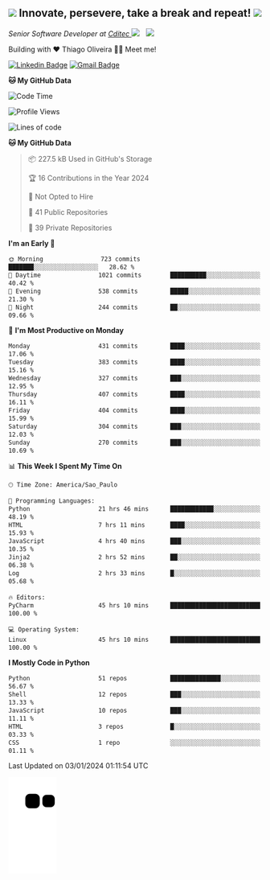 <h2><img src="https://emojis.slackmojis.com/emojis/images/1531849430/4246/blob-sunglasses.gif?1531849430" width="30"/> Innovate, persevere, take a break and repeat! <img src="https://media.giphy.com/media/12oufCB0MyZ1Go/giphy.gif" width="50"></h2>
<img align='right' src="https://media.giphy.com/media/M9gbBd9nbDrOTu1Mqx/giphy.gif" width="230">
<p><em>Senior Software Developer at <a href="https://www.cditec.com.br/">Cditec
</a><img src="https://media.giphy.com/media/WUlplcMpOCEmTGBtBW/giphy.gif" width="30"> 
</em></p>



Building with ❤️ Thiago Oliveira 👋🏽 Meet me!

[![Linkedin Badge](https://img.shields.io/badge/-Thiago-blue?style=flat-square&logo=Linkedin&logoColor=white&link=https://www.linkedin.com/in/tgmarinho/)](https://www.linkedin.com/in/thiagoceconelo/) 
[![Gmail Badge](https://img.shields.io/badge/-thiceconelo@gmail.com-c14438?style=flat-square&logo=Gmail&logoColor=white&link=mailto:thiceconelo@gmail.com)](mailto:thiceconelo@gmail.com)

</em></p>

<!-- <span style="height ">
![Anurag's GitHub stats](https://github-readme-stats.vercel.app/api?username=arthurspk&show_icons=true&theme=tokyonight)
</span> -->

**🐱 My GitHub Data** 
<!--START_SECTION:waka-->
![Code Time](http://img.shields.io/badge/Code%20Time-1%2C007%20hrs%2045%20mins-blue)

![Profile Views](http://img.shields.io/badge/Profile%20Views-0-blue)

![Lines of code](https://img.shields.io/badge/From%20Hello%20World%20I%27ve%20Written-4.2%20million%20lines%20of%20code-blue)

**🐱 My GitHub Data** 

> 📦 227.5 kB Used in GitHub's Storage 
 > 
> 🏆 16 Contributions in the Year 2024
 > 
> 🚫 Not Opted to Hire
 > 
> 📜 41 Public Repositories 
 > 
> 🔑 39 Private Repositories 
 > 
**I'm an Early 🐤** 

```text
🌞 Morning                723 commits         ███████░░░░░░░░░░░░░░░░░░   28.62 % 
🌆 Daytime                1021 commits        ██████████░░░░░░░░░░░░░░░   40.42 % 
🌃 Evening                538 commits         █████░░░░░░░░░░░░░░░░░░░░   21.30 % 
🌙 Night                  244 commits         ██░░░░░░░░░░░░░░░░░░░░░░░   09.66 % 
```
📅 **I'm Most Productive on Monday** 

```text
Monday                   431 commits         ████░░░░░░░░░░░░░░░░░░░░░   17.06 % 
Tuesday                  383 commits         ████░░░░░░░░░░░░░░░░░░░░░   15.16 % 
Wednesday                327 commits         ███░░░░░░░░░░░░░░░░░░░░░░   12.95 % 
Thursday                 407 commits         ████░░░░░░░░░░░░░░░░░░░░░   16.11 % 
Friday                   404 commits         ████░░░░░░░░░░░░░░░░░░░░░   15.99 % 
Saturday                 304 commits         ███░░░░░░░░░░░░░░░░░░░░░░   12.03 % 
Sunday                   270 commits         ███░░░░░░░░░░░░░░░░░░░░░░   10.69 % 
```


📊 **This Week I Spent My Time On** 

```text
🕑︎ Time Zone: America/Sao_Paulo

💬 Programming Languages: 
Python                   21 hrs 46 mins      ████████████░░░░░░░░░░░░░   48.19 % 
HTML                     7 hrs 11 mins       ████░░░░░░░░░░░░░░░░░░░░░   15.93 % 
JavaScript               4 hrs 40 mins       ███░░░░░░░░░░░░░░░░░░░░░░   10.35 % 
Jinja2                   2 hrs 52 mins       ██░░░░░░░░░░░░░░░░░░░░░░░   06.38 % 
Log                      2 hrs 33 mins       █░░░░░░░░░░░░░░░░░░░░░░░░   05.68 % 

🔥 Editors: 
PyCharm                  45 hrs 10 mins      █████████████████████████   100.00 % 

💻 Operating System: 
Linux                    45 hrs 10 mins      █████████████████████████   100.00 % 
```

**I Mostly Code in Python** 

```text
Python                   51 repos            ██████████████░░░░░░░░░░░   56.67 % 
Shell                    12 repos            ███░░░░░░░░░░░░░░░░░░░░░░   13.33 % 
JavaScript               10 repos            ███░░░░░░░░░░░░░░░░░░░░░░   11.11 % 
HTML                     3 repos             █░░░░░░░░░░░░░░░░░░░░░░░░   03.33 % 
CSS                      1 repo              ░░░░░░░░░░░░░░░░░░░░░░░░░   01.11 % 
```




 Last Updated on 03/01/2024 01:11:54 UTC
<!--END_SECTION:waka-->

![Snake animation](https://github.com/rafaballerini/rafaballerini/blob/output/github-contribution-grid-snake.svg)


<!---
ceconelo/ceconelo is a ✨ special ✨ repository because its `README.md` (this file) appears on your GitHub profile.
You can click the Preview link to take a look at your changes.
--->
